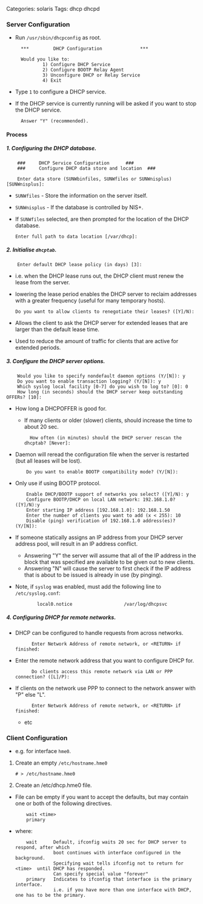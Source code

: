 Categories: solaris
Tags: dhcp
      dhcpd

### Server Configuration

- Run `/usr/sbin/dhcpconfig` as root.

        ***         DHCP Configuration              ***
        
        Would you like to:
                1) Configure DHCP Service
                2) Configure BOOTP Relay Agent
                3) Unconfigure DHCP or Relay Service
                4) Exit

- Type `1` to configure a DHCP service.
- If the DHCP service is currently running will be asked if you want to stop the DHCP service.

        Answer "Y" (recommended).

#### Process ####

##### 1. Configuring the DHCP database.

        ###     DHCP Service Configuration      ###
        ###     Configure DHCP data store and location  ###
        
        Enter data store (SUNWbinfiles, SUNWfiles or SUNWnisplus) [SUNWnisplus]:

-  `SUNWfiles` - Store the information on the server itself.
- `SUNWnisplus` - If the database is controlled by NIS+.
- If `SUNWfiles` selected, are then prompted for the location of the DHCP database.

      Enter full path to data location [/var/dhcp]:

##### 2. Initialise `dhcptab`.

        Enter default DHCP lease policy (in days) [3]:

- i.e. when the DHCP lease runs out, the DHCP client must renew the lease from the server.
- lowering the lease period enables the DHCP server to reclaim addresses with a greater frequency (useful for many temporary hosts).

      Do you want to allow clients to renegotiate their leases? ([Y]/N):

- Allows the client to ask the DHCP server for extended leases that are larger than the default lease time.
- Used to reduce the amount of traffic for clients that are active for extended periods.

##### 3. Configure the DHCP server options.

        Would you like to specify nondefault daemon options (Y/[N]): y
        Do you want to enable transaction logging? (Y/[N]): y
        Which syslog local facility [0-7] do you wish to log to? [0]: 0
        How long (in seconds) should the DHCP server keep outstanding OFFERs? [10]:

- How long a DHCPOFFER is good for.
  - If many clients or older (slower) clients, should increase the time to about 20 sec.

          How often (in minutes) should the DHCP server rescan the dhcptab? [Never]:

- Daemon will reread the configuration file when the server is restarted (but all leases will be lost).

          Do you want to enable BOOTP compatibility mode? (Y/[N]):

- Only use if using BOOTP protocol.

          Enable DHCP/BOOTP support of networks you select? ([Y]/N): y
          Configure BOOTP/DHCP on local LAN network: 192.168.1.0? ([Y]/N):y
          Enter starting IP address [192.168.1.0]: 192.168.1.50
          Enter the number of clients you want to add (x < 255): 10
          Disable (ping) verification of 192.168.1.0 address(es)? (Y/[N]):

- If someone statically assigns an IP address from your DHCP server address pool, will result in an IP address conflict.
    - Answering "Y" the server will assume that all of the IP address in the block that was specified are available to be given out to new clients.
    - Answering "N" will cause the server to first check if the IP address that is about to be issued is already in use (by pinging).

- Note, if `syslog` was enabled, must add the following line to `/etc/syslog.conf`:

              local0.notice                   /var/log/dhcpsvc


##### 4. Configuring DHCP for remote networks.

- DHCP can be configured to handle requests from across networks.

            Enter Network Address of remote network, or <RETURN> if finished:

- Enter the remote network address that you want to configure DHCP for.

            Do clients access this remote network via LAN or PPP connection? ([L]/P):

- If clients on the network use PPP to connect to the network answer with "P" else "L".

            Enter Network Address of remote network, or <RETURN> if finished:

  - etc


### Client Configuration ###

- e.g. for interface `hme0`.

1.  Create an empty `/etc/hostname.hme0`                       
  
        # > /etc/hostname.hme0

2.  Create an /etc/dhcp.hme0 file.
  - File can be empty if you want to accept the defaults, but may contain one or both of the following directives.

            wait <time>
            primary

  - where:

            wait      Default, ifconfig waits 20 sec for DHCP server to respond, after which
                      boot continues with interface configured in the background.
                      Specifying wait tells ifconfig not to return for <time>  until DHCP has responded.
                      Can specify special value "forever"
            primary   Indicates to ifconfig that interface is the primary interface.
                      i.e. if you have more than one interface with DHCP, one has to be the primary.